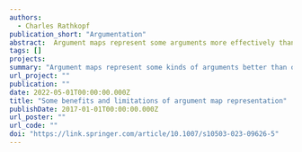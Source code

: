```yaml
---
authors:
  - Charles Rathkopf
publication_short: "Argumentation"
abstract:  Argument maps represent some arguments more effectively than others. The goal of this article is to account for that variability, so that those of who wish to use argument maps can do so with more foresight. I begin by identifying four properties of argument maps that make them useful tools for evaluating arguments. Then I discuss four types of argument that are difficult to map well: reductio ad absurdum arguments, charges of equivocation, logical analogies, and mathematical arguments. The difficulties presented by these four types appear unrelated to one another, but I show that, in each case, the difficulty can be traced back to the use of metalinguistic reasoning. The need to represent a transition between object language and metalanguage can undermine one or more of the benefits that argument map representation would otherwise confer." 
tags: []
projects:
summary: "Argument maps represent some kinds of arguments better than others."
url_project: ""
publication: ""
date: 2022-05-01T00:00:00.000Z
title: "Some benefits and limitations of argument map representation"
publishDate: 2017-01-01T00:00:00.000Z
url_poster: ""
url_code: ""
doi: "https://link.springer.com/article/10.1007/s10503-023-09626-5"
---
```

